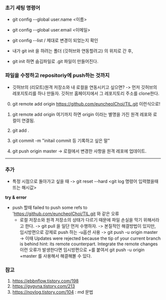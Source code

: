 ### 초기 세팅 명령어

- git config --global user.name <이름>
- git config --global user.email <이메일>
- git config --list  / 제대로 변경이 되었는지 확인	

- 내가 git init 을 하려는 폴더 (깃허브와 연동할려고) 의 위치로 간 후,
- git init 하면 숨김파일로 .git 파일이 만들어진다.

### 파일을 수정하고 repositoriy에 push하는 것까지 

-  깃허브의 (리모트)원격 저장소와 내 로컬을 연동시키고 싶으면?
    ->  먼저 깃허브의 레포지토리를 하나 만들자. 깃허브 홈페이지에서 그 레포지토리 주소를 clone한다.

0. git remote add origin <https://github.com/euncheolChoi/TIL.git> 이런식으로! 
0. git remote add origin  여기까지 하면 origin 이라는 별명을 가진 원격 레포와 로컬이 연결됨.


1. git add . 
2. git commit -m "initail commit 등 기록하고 싶은 말" 
3. git push origin master -> 로컬에서 변경한 사항을 원격 레포에 업데이트.

--- 

### 추가

- 특정 시점으로 돌아가고 싶을 때
    -> git reset --hard <git log 명령어 입력했을때 뜨는 해시값>

**try & error**
- push 할때  failed to push some refs to 'https://github.com/euncheolChoi/TIL.git 와 같은 오류
    - 로컬 저장소와 원격 저장소의 상태가 다르기 때문에 파일 손실을 막기 위해서라고 한다. -> git pull 을 일단 먼저 수행하자.
    -> 본질적인 해결방법이 있지만, 임시방편으로 강제로 push 하는 -u옵션 사용
    -> git push -u origin master
    -> 이때  Updates were rejected because the tip of your current branch is behind
    hint: its remote counterpart. Integrate the remote changes 이런 오류가 발생한다면 임시방편으로 
    +를 붙여서 git push -u origin +master 를 사용해서 해결해볼 수 있다.

### 참고
1. <https://ebbnflow.tistory.com/198>
2. <https://gygyna.tistory.com/213>
3. <https://novlog.tistory.com/104>  : md 문법








